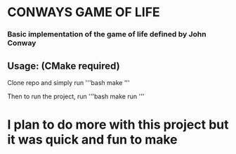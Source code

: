 # CONWAYS GAME OF LIFE

### Basic implementation of the game of life defined by John Conway

## Usage: (CMake required)

Clone repo and simply run
'''bash
make
'''

Then to run the project, run
'''bash
make run
'''

# I plan to do more with this project but it was quick and fun to make
